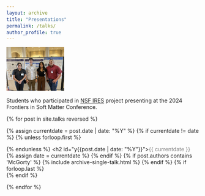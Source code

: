 ```yaml
---
layout: archive
title: "Presentations"
permalink: /talks/
author_profile: true
---
```


<div class="polaroid">
  <img src="/images/Soft Matter 2024 - Lyzzett Luis Danna Fermin.jpg" alt="Frontiers in Soft Matter 2024" style="width:30%">
  <div class="container">
  <p>Students who participated in <a href="https://sites.google.com/view/nsf-ires-softmatter">NSF IRES</a> project presenting at the 2024 Frontiers in Soft Matter Conference.</p>
  </div>
</div>

<ul style="margin:0;padding:0">
{% for post in site.talks reversed %}

  {% assign currentdate = post.date | date: "%Y" %}
  {% if currentdate != date %}
    {% unless forloop.first %}</ul>{% endunless %}
    <h2 id="y{{post.date | date: "%Y"}}"><span style="color:gray">{{ currentdate }}</span></h2>
    <ul style="margin:0;padding:0">
    {% assign date = currentdate %}
  {% endif %}
  {% if post.authors contains 'McGorty' %}
    {% include archive-single-talk.html %}
  {% endif %}
  {% if forloop.last %}</ul>{% endif %}

{% endfor %}